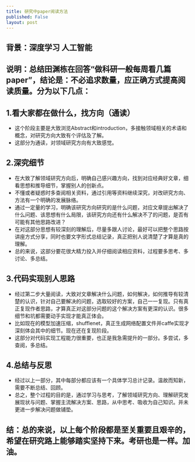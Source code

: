 ```yaml
---
title: 研究中paper阅读方法
published: False
layout: post
---
```


## 背景：深度学习 人工智能

## 说明：总结田渊栋在回答“做科研一般每周看几篇paper”，结论是：不必追求数量，应正确方式提高阅读质量。分为以下几点：

## 1.看大家都在做什么，找方向（通读）

- 这个阶段主要是大致浏览Abstract和introduction，多接触领域相关的术语和概念，对研究方向大致有个评估及了解。
- 这部分为通读，对领域研究方向有大致感觉。

## 2.深究细节

- 在大致了解领域研究方向后，明确自己感兴趣方向，找到对应经典好文章，细看思想和推导细节，掌握别人的创新点。
- 不懂或者疑惑时多查阅相关资料，通过引用等资料继续深究，对改研究方向、方法有一个明确的发展脉络。
- 通过一定量的学习，明确该研究方向研究的是什么问题，对应文章提出解决了什么问题、该思想有什么局限，该研究方向还有什么解决不了的问题，是否有可能有其他思路改进？
- 在对这部分思想有较深刻的理解后，尽量多跟人讨论，最好可以把整个思路按讲座方式分享，同时也要文字形式总结记录，真正把别人说清楚了才算是真的理解。
- 总的来说，这部分要花很大精力投入并仔细阅读相应资料，过程要多思考、多讨论、多总结。

## 3.代码实现别人思路

- 经过第二步大量阅读，大致对文章解决什么问题，如何解决，如何推导有较清楚的认识，针对自己要解决的问题，选取较好的方案，自己一一复现。只有真正复现作者思路，才算真正对这部分问题的这个解决方案有更深的认识。很多细节和坑都需要动手实现才能真正体会。
- 比如现在的模型加速压缩，shufflenet，真正生成网络配置文件并caffe实现才深刻体会其中的细节。现在还在复现阶段。
- 这部分对代码实现工程能力很重要，也正是我急需提升的一部分。多尝试，多查阅，多总结。

## 4.总结与反思

- 经过以上一部分，其中每部分都应该有一个具体学习总计记录。温故而知新，需要不断总结、回顾。
- 总之，整个过程的目的是，通过学习与思考，了解领域研究方向、理解研究发展现状与问题、掌握主流解决方案、思路，从中思考、吸收为自己知识。并未更进一步解决问题做铺垫。

## 结：总的来说，以上每个阶段都是至关重要且艰辛的，希望在研究路上能够踏实坚持下来。考研也是一样。加油。